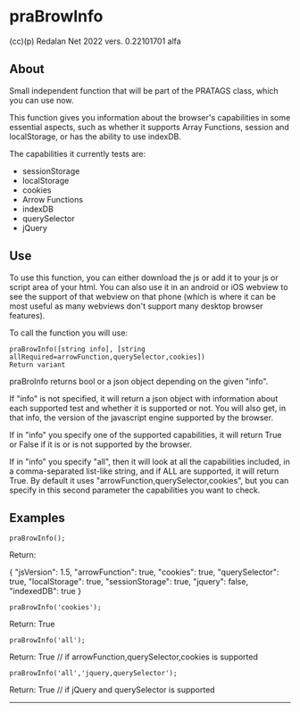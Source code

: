 # praBrowInfo
(cc)(p) Redalan Net 2022
vers. 0.22101701 alfa


## About

Small independent function that will be part of the PRATAGS class, which you can use now.

This function gives you information about the browser's capabilities in some essential aspects, such as whether it supports Array Functions, session and localStorage, or has the ability to use indexDB.

The capabilities it currently tests are:
- sessionStorage
- localStorage
- cookies
- Arrow Functions
- indexDB
- querySelector
- jQuery

## Use

To use this function, you can either download the js or add it to your js or script area of your html. You can also use it in an android or iOS webview to see the support of that webview on that phone (which is where it can be most useful as many webviews don't support many desktop browser features).

To call the function you will use:
 ~~~
 praBrowInfo([string info], [string allRequired=arrowFunction,querySelector,cookies])
 Return variant
~~~

praBroInfo returns bool or a json object depending on the given "info".

If "info" is not specified, it will return a json object with information about each supported test and whether it is supported or not. You will also get, in that info, the version of the javascript engine supported by the browser.

If in "info" you specify one of the supported capabilities, it will return True or False if it is or is not supported by the browser.

If in "info" you specify "all", then it will look at all the capabilities included, in a comma-separated list-like string, and if ALL are supported, it will return True. By default it uses "arrowFunction,querySelector,cookies", but you can specify in this second parameter the capabilities you want to check.

## Examples

 ~~~
 praBrowInfo();
~~~

Return:

{
  "jsVersion": 1.5,
  "arrowFunction": true,
  "cookies": true,
  "querySelector": true,
  "localStorage": true,
  "sessionStorage": true,
  "jquery": false,
  "indexedDB": true
}

 ~~~
 praBrowInfo('cookies');
~~~

Return:
True

 ~~~
 praBrowInfo('all');
~~~

Return:
True // if arrowFunction,querySelector,cookies is supported


 ~~~
 praBrowInfo('all','jquery,querySelector');
~~~

Return:
True // if jQuery and querySelector is supported


---
